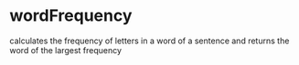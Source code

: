 # wordFrequency
calculates the frequency of letters in a word of a sentence and returns the word of the largest frequency
